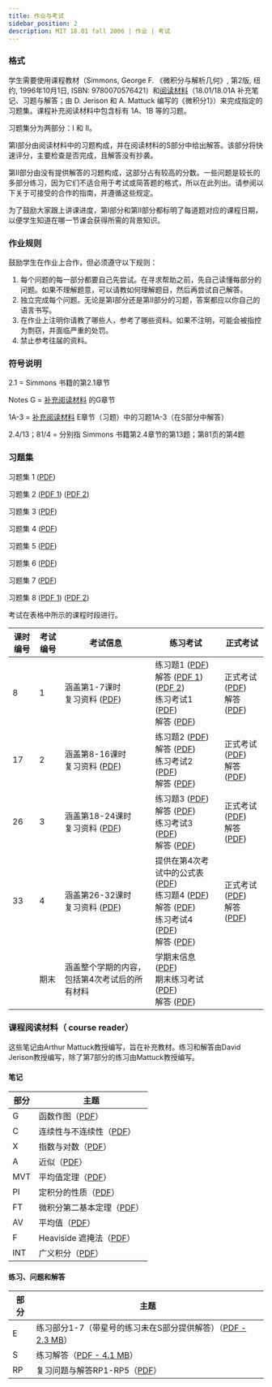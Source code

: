 ```yaml
---
title: 作业与考试
sidebar_position: 2
description: MIT 18.01 fall 2006 | 作业 | 考试
---
```



### 格式

学生需要使用课程教材（Simmons, George F. 《微积分与解析几何》, 第2版, 纽约, 1996年10月1日, ISBN: 9780070576421）和[阅读材料](https://ocw.mit.edu/courses/18-01-single-variable-calculus-fall-2006/pages/readings/course-reader/)（18.01/18.01A 补充笔记、习题与解答；由 D. Jerison 和 A. Mattuck 编写的《微积分1》）来完成指定的习题集。课程补充阅读材料中包含标有 1A、1B 等的习题。

习题集分为两部分：I 和 II。

第I部分由阅读材料中的习题构成，并在阅读材料的S部分中给出解答。该部分将快速评分，主要检查是否完成，且解答没有抄袭。

第II部分由没有提供解答的习题构成，这部分占有较高的分数。一些问题是较长的多部分练习，因为它们不适合用于考试或简答题的格式，所以在此列出。请参阅以下关于可接受的合作的指南，并遵循这些规定。

为了鼓励大家跟上讲课进度，第I部分和第II部分都标明了每道题对应的课程日期，以便学生知道在哪一节课会获得所需的背景知识。

### 作业规则

鼓励学生在作业上合作，但必须遵守以下规则：

1. 每个问题的每一部分都要自己先尝试。在寻求帮助之前，先自己读懂每部分的问题。如果不理解题意，可以请教如何理解题目，然后再尝试自己解答。
2. 独立完成每个问题。无论是第I部分还是第II部分的习题，答案都应以你自己的语言书写。
3. 在作业上注明你请教了哪些人，参考了哪些资料。如果不注明，可能会被指控为剽窃，并面临严重的处罚。
4. 禁止参考往届的资料。

### 符号说明

2.1 = Simmons 书籍的第2.1章节

Notes G = [补充阅读材料](https://ocw.mit.edu/courses/18-01-single-variable-calculus-fall-2006/pages/readings/course-reader/) 的G章节

1A-3 = [补充阅读材料](https://ocw.mit.edu/courses/18-01-single-variable-calculus-fall-2006/pages/readings/course-reader/) E章节（习题）中的习题1A-3（在S部分中解答）

2.4/13；81/4 = 分别指 Simmons 书籍第2.4章节的第13题；第81页的第4题

### 习题集

习题集 1 ([PDF](https://ocw.mit.edu/courses/18-01-single-variable-calculus-fall-2006/resources/ps1/))

习题集 2 ([PDF 1](https://ocw.mit.edu/courses/18-01-single-variable-calculus-fall-2006/resources/ps2a/)) ([PDF 2](https://ocw.mit.edu/courses/18-01-single-variable-calculus-fall-2006/resources/ps2b/))

习题集 3 ([PDF](https://ocw.mit.edu/courses/18-01-single-variable-calculus-fall-2006/resources/ps3/))

习题集 4 ([PDF](https://ocw.mit.edu/courses/18-01-single-variable-calculus-fall-2006/resources/ps4/))

习题集 5 ([PDF](https://ocw.mit.edu/courses/18-01-single-variable-calculus-fall-2006/resources/ps5/))

习题集 6 ([PDF](https://ocw.mit.edu/courses/18-01-single-variable-calculus-fall-2006/resources/ps6/))

习题集 7 ([PDF](https://ocw.mit.edu/courses/18-01-single-variable-calculus-fall-2006/resources/ps7/))

习题集 8 ([PDF 1](https://ocw.mit.edu/courses/18-01-single-variable-calculus-fall-2006/resources/ps8a/)) ([PDF 2](https://ocw.mit.edu/courses/18-01-single-variable-calculus-fall-2006/resources/ps8b/))

考试在表格中所示的课程时段进行。

| 课时编号 | 考试编号 | 考试信息 | 练习考试 | 正式考试 |
| --- | --- | --- | --- | --- |
| 8 | 1 | 涵盖第1-7课时<br/>复习资料 ([PDF](https://ocw.mit.edu/courses/18-01-single-variable-calculus-fall-2006/resources/unit1_review/))<br/> | 练习题1 ([PDF](https://ocw.mit.edu/courses/18-01-single-variable-calculus-fall-2006/resources/prexam1a/))<br/>解答 ([PDF 1](https://ocw.mit.edu/courses/18-01-single-variable-calculus-fall-2006/resources/prexam1asolv1/)) ([PDF 2](https://ocw.mit.edu/courses/18-01-single-variable-calculus-fall-2006/resources/prexam1asolv2/))<br/>练习考试1 ([PDF](https://ocw.mit.edu/courses/18-01-single-variable-calculus-fall-2006/resources/prexam1b/))<br/>解答 ([PDF](https://ocw.mit.edu/courses/18-01-single-variable-calculus-fall-2006/resources/prexam1bsol/))<br/> | 正式考试 ([PDF](https://ocw.mit.edu/courses/18-01-single-variable-calculus-fall-2006/resources/exam1/))<br/>解答 ([PDF](https://ocw.mit.edu/courses/18-01-single-variable-calculus-fall-2006/resources/exam1sol/)) |
| 17 | 2 | 涵盖第8-16课时<br/>复习资料 ([PDF](https://ocw.mit.edu/courses/18-01-single-variable-calculus-fall-2006/resources/unit2_review/))<br/> | 练习题2 ([PDF](https://ocw.mit.edu/courses/18-01-single-variable-calculus-fall-2006/resources/prexam2a/))<br/>解答 ([PDF](https://ocw.mit.edu/courses/18-01-single-variable-calculus-fall-2006/resources/prexam2asol/))<br/>练习考试2 ([PDF](https://ocw.mit.edu/courses/18-01-single-variable-calculus-fall-2006/resources/prexam2b/))<br/>解答 ([PDF](https://ocw.mit.edu/courses/18-01-single-variable-calculus-fall-2006/resources/prexam2bsol/))<br/> | 正式考试 ([PDF](https://ocw.mit.edu/courses/18-01-single-variable-calculus-fall-2006/resources/exam2/))<br/>解答 ([PDF](https://ocw.mit.edu/courses/18-01-single-variable-calculus-fall-2006/resources/exam2sol/)) |
| 26 | 3 | 涵盖第18-24课时<br/>复习资料 ([PDF](https://ocw.mit.edu/courses/18-01-single-variable-calculus-fall-2006/resources/exam3review/))<br/> | 练习题3 ([PDF](https://ocw.mit.edu/courses/18-01-single-variable-calculus-fall-2006/resources/prexam3a/))<br/>解答 ([PDF](https://ocw.mit.edu/courses/18-01-single-variable-calculus-fall-2006/resources/prexam3asol/))<br/>练习考试3 ([PDF](https://ocw.mit.edu/courses/18-01-single-variable-calculus-fall-2006/resources/prexam3b/))<br/>解答 ([PDF](https://ocw.mit.edu/courses/18-01-single-variable-calculus-fall-2006/resources/prexam3bsol/))<br/> | 正式考试 ([PDF](https://ocw.mit.edu/courses/18-01-single-variable-calculus-fall-2006/resources/exam3/))<br/>解答 ([PDF](https://ocw.mit.edu/courses/18-01-single-variable-calculus-fall-2006/resources/exam3sol/)) |
| 33 | 4 | 涵盖第26-32课时<br/>复习资料 ([PDF](https://ocw.mit.edu/courses/18-01-single-variable-calculus-fall-2006/resources/exam4review/))<br/> | 提供在第4次考试中的公式表 ([PDF](https://ocw.mit.edu/courses/18-01-single-variable-calculus-fall-2006/resources/exm4formulasheet/))<br/>练习题4 ([PDF](https://ocw.mit.edu/courses/18-01-single-variable-calculus-fall-2006/resources/prexam4a/))<br/>解答 ([PDF](https://ocw.mit.edu/courses/18-01-single-variable-calculus-fall-2006/resources/prexam4asol/))<br/>练习考试4 ([PDF](https://ocw.mit.edu/courses/18-01-single-variable-calculus-fall-2006/resources/prexam4b/))<br/>解答 ([PDF](https://ocw.mit.edu/courses/18-01-single-variable-calculus-fall-2006/resources/prexam4bsol/))<br/> | 正式考试 ([PDF](https://ocw.mit.edu/courses/18-01-single-variable-calculus-fall-2006/resources/exam4/))<br/>解答 ([PDF](https://ocw.mit.edu/courses/18-01-single-variable-calculus-fall-2006/resources/exam4sol/)) |
|   | 期末 | 涵盖整个学期的内容，包括第4次考试后的所有材料 | 学期末信息 ([PDF](https://ocw.mit.edu/courses/18-01-single-variable-calculus-fall-2006/resources/endoftermf06/))<br/>期末练习考试 ([PDF](https://ocw.mit.edu/courses/18-01-single-variable-calculus-fall-2006/resources/prfinal/))<br/>解答 ([PDF](https://ocw.mit.edu/courses/18-01-single-variable-calculus-fall-2006/resources/prfinalsol/)) |



### 课程阅读材料（ course reader） 

这些笔记由Arthur Mattuck教授编写，旨在补充教材。练习和解答由David Jerison教授编写，除了第7部分的练习由Mattuck教授编写。

#### 笔记

| 部分 | 主题 |
| --- | --- |
| G | 函数作图（[PDF](https://ocw.mit.edu/courses/18-01-single-variable-calculus-fall-2006/resources/g_graphng_fnctns/)） |
| C | 连续性与不连续性（[PDF](https://ocw.mit.edu/courses/18-01-single-variable-calculus-fall-2006/resources/c_cntnt_dscntnt/)） |
| X | 指数与对数（[PDF](https://ocw.mit.edu/courses/18-01-single-variable-calculus-fall-2006/resources/xxpnentl_lgrthm/)） |
| A | 近似（[PDF](https://ocw.mit.edu/courses/18-01-single-variable-calculus-fall-2006/resources/a_approximations/)） |
| MVT | 平均值定理（[PDF](https://ocw.mit.edu/courses/18-01-single-variable-calculus-fall-2006/resources/mvt_mns_vluethrm/)） |
| PI | 定积分的性质（[PDF](https://ocw.mit.edu/courses/18-01-single-variable-calculus-fall-2006/resources/pi_pr_dfntintgrl/)） |
| FT | 微积分第二基本定理（[PDF](https://ocw.mit.edu/courses/18-01-single-variable-calculus-fall-2006/resources/ft_scn_fnd_thorm/)） |
| AV | 平均值（[PDF](https://ocw.mit.edu/courses/18-01-single-variable-calculus-fall-2006/resources/av_average_value/)） |
| F | Heaviside 遮掩法（[PDF](https://ocw.mit.edu/courses/18-01-single-variable-calculus-fall-2006/resources/f_hscvr_up_methd/)） |
| INT | 广义积分（[PDF](https://ocw.mit.edu/courses/18-01-single-variable-calculus-fall-2006/resources/int_imp_integrl/)） |

#### 练习、问题和解答

| 部分 | 主题 |
| --- | --- |
| E | 练习部分1-7（带星号的练习未在S部分提供解答）（[PDF - 2.3 MB](https://ocw.mit.edu/courses/18-01-single-variable-calculus-fall-2006/resources/e_exrcs_scsn_1_7/)） |
| S | 练习解答（[PDF - 4.1 MB](https://ocw.mit.edu/courses/18-01-single-variable-calculus-fall-2006/resources/s_solutns_exrcis/)） |
| RP | 复习问题与解答RP1-RP5（[PDF](https://ocw.mit.edu/courses/18-01-single-variable-calculus-fall-2006/resources/rp_revw_prob_sol/)） |
